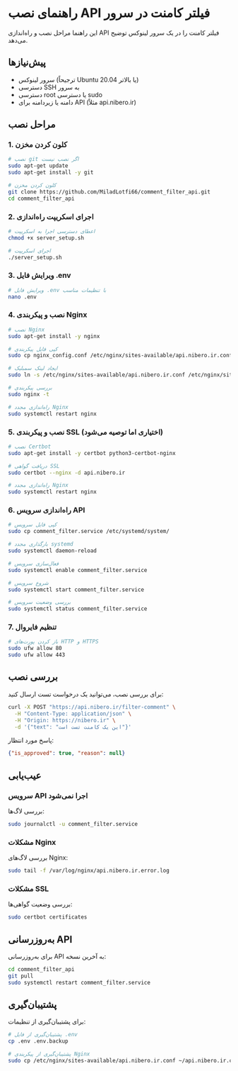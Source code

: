 # راهنمای نصب API فیلتر کامنت در سرور

این راهنما مراحل نصب و راه‌اندازی API فیلتر کامنت را در یک سرور لینوکس توضیح می‌دهد.

## پیش‌نیازها

- سرور لینوکس (ترجیحاً Ubuntu 20.04 یا بالاتر)
- دسترسی SSH به سرور
- دسترسی root یا دسترسی sudo
- دامنه یا زیردامنه برای API (مثلاً api.nibero.ir)

## مراحل نصب

### 1. کلون کردن مخزن

```bash
# نصب git اگر نصب نیست
sudo apt-get update
sudo apt-get install -y git

# کلون کردن مخزن
git clone https://github.com/MiladLotfi66/comment_filter_api.git
cd comment_filter_api
```

### 2. اجرای اسکریپت راه‌اندازی

```bash
# اعطای دسترسی اجرا به اسکریپت
chmod +x server_setup.sh

# اجرای اسکریپت
./server_setup.sh
```

### 3. ویرایش فایل .env

```bash
# ویرایش فایل .env با تنظیمات مناسب
nano .env
```

### 4. نصب و پیکربندی Nginx

```bash
# نصب Nginx
sudo apt-get install -y nginx

# کپی فایل پیکربندی
sudo cp nginx_config.conf /etc/nginx/sites-available/api.nibero.ir.conf

# ایجاد لینک سمبلیک
sudo ln -s /etc/nginx/sites-available/api.nibero.ir.conf /etc/nginx/sites-enabled/

# بررسی پیکربندی
sudo nginx -t

# راه‌اندازی مجدد Nginx
sudo systemctl restart nginx
```

### 5. نصب و پیکربندی SSL (اختیاری اما توصیه می‌شود)

```bash
# نصب Certbot
sudo apt-get install -y certbot python3-certbot-nginx

# دریافت گواهی SSL
sudo certbot --nginx -d api.nibero.ir

# راه‌اندازی مجدد Nginx
sudo systemctl restart nginx
```

### 6. راه‌اندازی سرویس API

```bash
# کپی فایل سرویس
sudo cp comment_filter.service /etc/systemd/system/

# بارگذاری مجدد systemd
sudo systemctl daemon-reload

# فعال‌سازی سرویس
sudo systemctl enable comment_filter.service

# شروع سرویس
sudo systemctl start comment_filter.service

# بررسی وضعیت سرویس
sudo systemctl status comment_filter.service
```

### 7. تنظیم فایروال

```bash
# باز کردن پورت‌های HTTP و HTTPS
sudo ufw allow 80
sudo ufw allow 443
```

## بررسی نصب

برای بررسی نصب، می‌توانید یک درخواست تست ارسال کنید:

```bash
curl -X POST "https://api.nibero.ir/filter-comment" \
  -H "Content-Type: application/json" \
  -H "Origin: https://nibero.ir" \
  -d '{"text": "این یک کامنت تست است"}'
```

پاسخ مورد انتظار:

```json
{"is_approved": true, "reason": null}
```

## عیب‌یابی

### سرویس API اجرا نمی‌شود

بررسی لاگ‌ها:

```bash
sudo journalctl -u comment_filter.service
```

### مشکلات Nginx

بررسی لاگ‌های Nginx:

```bash
sudo tail -f /var/log/nginx/api.nibero.ir.error.log
```

### مشکلات SSL

بررسی وضعیت گواهی‌ها:

```bash
sudo certbot certificates
```

## به‌روزرسانی API

برای به‌روزرسانی API به آخرین نسخه:

```bash
cd comment_filter_api
git pull
sudo systemctl restart comment_filter.service
```

## پشتیبان‌گیری

برای پشتیبان‌گیری از تنظیمات:

```bash
# پشتیبان‌گیری از فایل .env
cp .env .env.backup

# پشتیبان‌گیری از پیکربندی Nginx
sudo cp /etc/nginx/sites-available/api.nibero.ir.conf ~/api.nibero.ir.conf.backup
```
